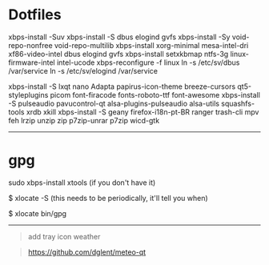 # Dotfiles
xbps-install -Suv
xbps-install -S dbus elogind gvfs 
xbps-install -Sy void-repo-nonfree void-repo-multilib
xbps-install xorg-minimal mesa-intel-dri xf86-video-intel dbus elogind gvfs 
xbps-install setxkbmap ntfs-3g linux-firmware-intel  intel-ucode
xbps-reconfigure -f linux
ln -s /etc/sv/dbus /var/service
ln -s /etc/sv/elogind /var/service

xbps-install -S lxqt nano Adapta papirus-icon-theme breeze-cursors qt5-styleplugins picom font-firacode fonts-roboto-ttf font-awesome
xbps-install -S pulseaudio pavucontrol-qt alsa-plugins-pulseaudio alsa-utils squashfs-tools xrdb xkill
xbps-install -S geany firefox-i18n-pt-BR ranger trash-cli mpv feh lrzip unzip zip p7zip-unrar p7zip wicd-gtk

***

# gpg

sudo xbps-install xtools (if you don't have it)

$ xlocate -S (this needs to be periodically, it'll tell you when)

$ xlocate bin/gpg

***

> add tray icon weather

> https://github.com/dglent/meteo-qt
